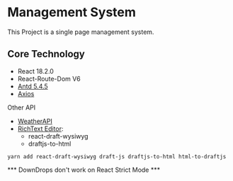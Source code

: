 # Management System
This Project is a single page management system.

## Core Technology
* React 18.2.0
* React-Route-Dom V6
* [Antd 5.4.5](https://ant.design/)
* [Axios](https://github.com/axios/axios)

Other API
* [WeatherAPI](https://www.weatherapi.com/)
* [RichText Editor](https://github.com/jpuri/react-draft-wysiwyg): 
    * react-draft-wysiwyg
    * draftjs-to-html
```
yarn add react-draft-wysiwyg draft-js draftjs-to-html html-to-draftjs
```
*** DownDrops don't work on React Strict Mode ***





